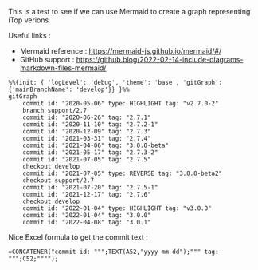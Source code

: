 This is a test to see if we can use Mermaid to create a graph representing iTop verions.

Useful links :
- Mermaid reference : https://mermaid-js.github.io/mermaid/#/
- GitHub support : https://github.blog/2022-02-14-include-diagrams-markdown-files-mermaid/


```mermaid
%%{init: { 'logLevel': 'debug', 'theme': 'base', 'gitGraph': {'mainBranchName': 'develop'}} }%%
gitGraph
    commit id: "2020-05-06" type: HIGHLIGHT tag: "v2.7.0-2"
    branch support/2.7
    commit id: "2020-06-26" tag: "2.7.1"
    commit id: "2020-11-10" tag: "2.7.2-1"
    commit id: "2020-12-09" tag: "2.7.3"
    commit id: "2021-03-31" tag: "2.7.4"
    commit id: "2021-04-06" tag: "3.0.0-beta"
    commit id: "2021-05-17" tag: "2.7.3-2"
    commit id: "2021-07-05" tag: "2.7.5"
    checkout develop
    commit id: "2021-07-05" type: REVERSE tag: "3.0.0-beta2"
    checkout support/2.7
    commit id: "2021-07-20" tag: "2.7.5-1"
    commit id: "2021-12-17" tag: "2.7.6"
    checkout develop
    commit id: "2022-01-04" type: HIGHLIGHT tag: "v3.0.0"
    commit id: "2022-01-04" tag: "3.0.0"
    commit id: "2022-04-08" tag: "3.0.1"
```

Nice Excel formula to get the commit text :
```excel
=CONCATENER("commit id: """;TEXT(A52,"yyyy-mm-dd");""" tag: """;C52;"""");
```